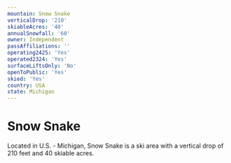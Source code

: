 ```yaml
---
mountain: Snow Snake
verticalDrop: '210'
skiableAcres: '40'
annualSnowfall: '60'
owner: Independent
passAffiliations: ''
operating2425: 'Yes'
operated2324: 'Yes'
surfaceLiftsOnly: 'No'
openToPublic: 'Yes'
skied: 'Yes'
country: USA
state: Michigan
---
```


# Snow Snake

Located in U.S. - Michigan, Snow Snake is a ski area with a vertical drop of 210 feet and 40 skiable acres.

